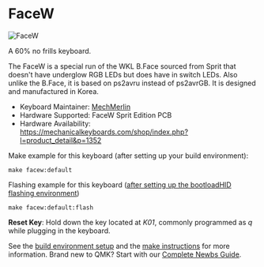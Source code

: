 # FaceW

![FaceW](https://i.imgur.com/svfacRp.jpeg)

A 60% no frills keyboard.

The FaceW is a special run of the WKL B.Face sourced from Sprit that doesn't have underglow RGB LEDs but does have in switch LEDs. Also unlike the B.Face, it is based on ps2avru instead of ps2avrGB. It is designed and manufactured in Korea. 

* Keyboard Maintainer: [MechMerlin](www.github.com/mechmerlin)
* Hardware Supported: FaceW Sprit Edition PCB
* Hardware Availability: <https://mechanicalkeyboards.com/shop/index.php?l=product_detail&p=1352>

Make example for this keyboard (after setting up your build environment):

    make facew:default

Flashing example for this keyboard ([after setting up the bootloadHID flashing environment](https://docs.qmk.fm/#/flashing_bootloadhid))

    make facew:default:flash

**Reset Key**: Hold down the key located at *K01*, commonly programmed as *q* while plugging in the keyboard.

See the [build environment setup](https://docs.qmk.fm/#/getting_started_build_tools) and the [make instructions](https://docs.qmk.fm/#/getting_started_make_guide) for more information. Brand new to QMK? Start with our [Complete Newbs Guide](https://docs.qmk.fm/#/newbs).
